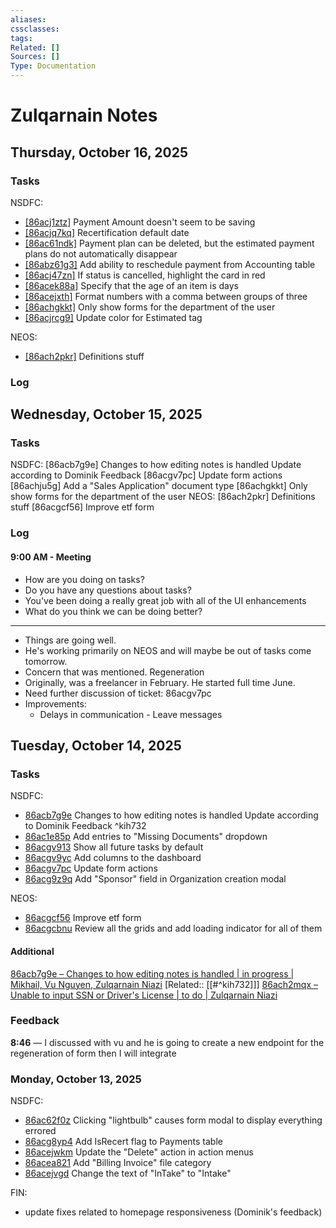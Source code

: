 ```yaml
---
aliases:
cssclasses:
tags:
Related: []
Sources: []
Type: Documentation
---
```

# Zulqarnain Notes
## Thursday, October 16, 2025
### Tasks

NSDFC:  

- [[86acj1ztz]](https://app.clickup.com/t/86acj1ztz) Payment Amount doesn't seem to be saving
- [[86acjq7kq]](https://app.clickup.com/t/86acjq7kq) Recertification default date
- [[86ac61ndk]](https://app.clickup.com/t/86ac61ndk) Payment plan can be deleted, but the estimated payment plans do not automatically disappear
- [[86abz61g3]](https://app.clickup.com/t/86abz61g3) Add ability to reschedule payment from Accounting table
- [[86acj47zn]](https://app.clickup.com/t/86acj47zn) If status is cancelled, highlight the card in red
- [[86acek88a]](https://app.clickup.com/t/86acek88a) Specify that the age of an item is days
- [[86acejxth]](https://app.clickup.com/t/86acejxth) Format numbers with a comma between groups of three
- [[86achgkkt]](https://app.clickup.com/t/86achgkkt) Only show forms for the department of the user
- [[86acjrcg9]](https://app.clickup.com/t/86acjrcg9) Update color for Estimated tag

NEOS:  

- [[86ach2pkr]](https://app.clickup.com/t/86ach2pkr) Definitions stuff

### Log



## Wednesday, October 15, 2025
### Tasks

NSDFC:
[86acb7g9e] Changes to how editing notes is handled Update according to Dominik Feedback
[86acgv7pc] Update form actions
[86achju5g] Add a "Sales Application" document type
[86achgkkt] Only show forms for the department of the user
NEOS:
[86ach2pkr] Definitions stuff
[86acgcf56] Improve etf form

### Log
#### 9:00 AM - Meeting

- How are you doing on tasks?
- Do you have any questions about tasks?
- You've been doing a really great job with all of the UI enhancements
- What do you think we can be doing better?
---
- Things are going well.
- He's working primarily on NEOS and will maybe be out of tasks come tomorrow.
- Concern that was mentioned. Regeneration
- Originally, was a freelancer in February. He started full time June.
- Need further discussion of ticket: 86acgv7pc
- Improvements:
    - Delays in communication - Leave messages

## Tuesday, October 14, 2025
### Tasks

NSDFC:  

- [86acb7g9e](https://app.clickup.com/t/86acb7g9e) Changes to how editing notes is handled Update according to Dominik Feedback ^kih732
- [86ac1e85p](https://app.clickup.com/t/86ac1e85p) Add entries to "Missing Documents" dropdown
- [86acgv913](https://app.clickup.com/t/86acgv913) Show all future tasks by default
- [86acgv9yc](https://app.clickup.com/t/86acgv9yc) Add columns to the dashboard
- [86acgv7pc](https://app.clickup.com/t/86acgv7pc) Update form actions
- [86acg9z9q](https://app.clickup.com/t/86acg9z9q) Add "Sponsor" field in Organization creation modal

NEOS:  

- [86acgcf56](https://app.clickup.com/t/86acgcf56) Improve etf form
- [86acgcbnu](https://app.clickup.com/t/86acgcbnu) Review all the grids and add loading indicator for all of them

#### Additional

[86acb7g9e – Changes to how editing notes is handled | in progress | Mikhail, Vu Nguyen, Zulqarnain Niazi](https://app.clickup.com/t/86acb7g9e)  [Related:: [[#^kih732]]]
[86ach2mqx – Unable to input SSN or Driver's License | to do | Zulqarnain Niazi](https://app.clickup.com/t/86ach2mqx)

### Feedback

**8:46** — I discussed with vu and he is going to create a new endpoint for the regeneration of form then I will integrate

### Monday, October 13, 2025

NSDFC:  

- [86ac62f0z](https://app.clickup.com/t/86ac62f0z) Clicking "lightbulb" causes form modal to display everything errored
- [86acg8yp4](https://app.clickup.com/t/86acg8yp4) Add IsRecert flag to Payments table
- [86acejwkm](https://app.clickup.com/t/86acejwkm) Update the "Delete" action in action menus
- [86acea821](https://app.clickup.com/t/86acea821) Add "Billing Invoice" file category
- [86acejvgd](https://app.clickup.com/t/86acejvgd) Change the text of "InTake" to "Intake"

FIN:  

- update fixes related to homepage responsiveness (Dominik's feedback)
